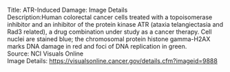 Title: ATR-Induced Damage: Image Details\
Description:Human colorectal cancer cells treated with a topoisomerase inhibitor and an inhibitor of the protein kinase ATR (ataxia telangiectasia and Rad3 related), a drug combination under study as a cancer therapy. Cell nuclei are stained blue; the chromosomal protein histone gamma-H2AX marks DNA damage in red and foci of DNA replication in green.\
Source: NCI Visuals Online\
Image Details: https://visualsonline.cancer.gov/details.cfm?imageid=9888